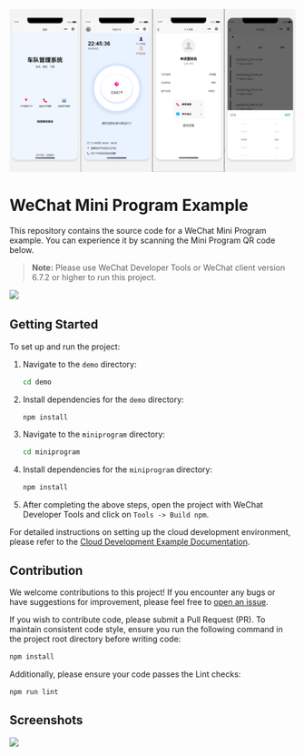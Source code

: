 ![aiob](miniprogram/image/aiob.png)

# WeChat Mini Program Example

This repository contains the source code for a WeChat Mini Program example. You can experience it by scanning the Mini Program QR code below.

> **Note:** Please use WeChat Developer Tools or WeChat client version 6.7.2 or higher to run this project.

<img width="200" src="https://res.wx.qq.com/op_res/QqOF7ydl0dkpq-orpebXL-gBspr08VjoFOFGrWvKF9IULLhfT9XhnsSKlvc0gI8d">

## Getting Started

To set up and run the project:

1.  Navigate to the `demo` directory:
    ```bash
    cd demo
    ```
2.  Install dependencies for the `demo` directory:
    ```bash
    npm install
    ```
3.  Navigate to the `miniprogram` directory:
    ```bash
    cd miniprogram
    ```
4.  Install dependencies for the `miniprogram` directory:
    ```bash
    npm install
    ```
5.  After completing the above steps, open the project with WeChat Developer Tools and click on `Tools -> Build npm`.

For detailed instructions on setting up the cloud development environment, please refer to the [Cloud Development Example Documentation](https://github.com/wechat-miniprogram/miniprogram-demo/blob/master/miniprogram/page/cloud/README.md).

## Contribution

We welcome contributions to this project! If you encounter any bugs or have suggestions for improvement, please feel free to [open an issue](https://github.com/Tully-L/0819-aiob/issues).

If you wish to contribute code, please submit a Pull Request (PR). To maintain consistent code style, ensure you run the following command in the project root directory before writing code:

```bash
npm install
```

Additionally, please ensure your code passes the Lint checks:
```bash
npm run lint
```

## Screenshots

<img width="375" src="https://res.wx.qq.com/op_res/0_vsSii5DaG-1hoXcqmBCT_tPShgSPKi3_FBVuVj1tu1ZdZD8lwYNrSQm3mdswI2">